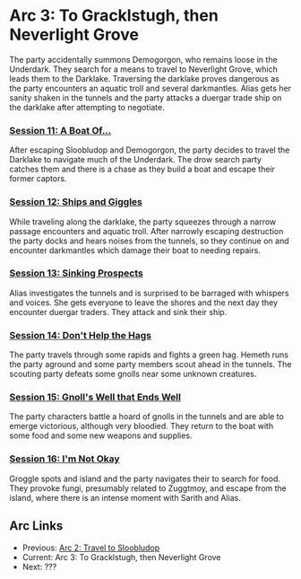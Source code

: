 # Arc 3: To Gracklstugh, then Neverlight Grove

The party accidentally summons Demogorgon, who remains loose in
the Underdark. They search for a means to travel to Neverlight
Grove, which leads them to the Darklake. Traversing the darklake
proves dangerous as the party encounters an aquatic troll and
several darkmantles. Alias gets her sanity shaken in the tunnels
and the party attacks a duergar trade ship on the darklake after
attempting to negotiate.

### [Session 11: A Boat Of...](session11-2020-11-29.md)
After escaping Sloobludop and Demogorgon, the party decides to travel
the Darklake to navigate much of the Underdark. The drow search party
catches them and there is a chase as they build a boat and escape
their former captors.

### [Session 12: Ships and Giggles](session12-2021-01-03.md)
While traveling along the darklake, the party squeezes through
a narrow passage encounters and aquatic troll. After narrowly
escaping destruction the party docks and hears noises from the
tunnels, so they continue on and encounter darkmantles which
damage their boat to needing repairs.

### [Session 13: Sinking Prospects](session13-2021-01-16.md)
Alias investigates the tunnels and is surprised to be barraged
with whispers and voices. She gets everyone to leave the shores
and the next day they encounter duergar traders. They attack
and sink their ship.

### [Session 14: Don't Help the Hags](session14-2021-02-06.md)
The party travels through some rapids and fights a green hag. Hemeth
runs the party aground and some party members scout ahead in the
tunnels. The scouting party defeats some gnolls near some unknown
creatures.

### [Session 15: Gnoll's Well that Ends Well](session15-2021-02-20.md)
The party characters battle a hoard of gnolls in the tunnels and
are able to emerge victorious, although very bloodied. They return
to the boat with some food and some new weapons and supplies.

### [Session 16: I'm Not Okay](session16-2021-03-06.md)
Groggle spots and island and the party navigates their to
search for food. They provoke fungi, presumably related to
Zuggtmoy, and escape from the island, where there is an intense
moment with Sarith and Alias.

## Arc Links
* Previous: [Arc 2: Travel to Sloobludop](../arc02/info.md)
* Current: Arc 3: To Gracklstugh, then Neverlight Grove
* Next: ???
